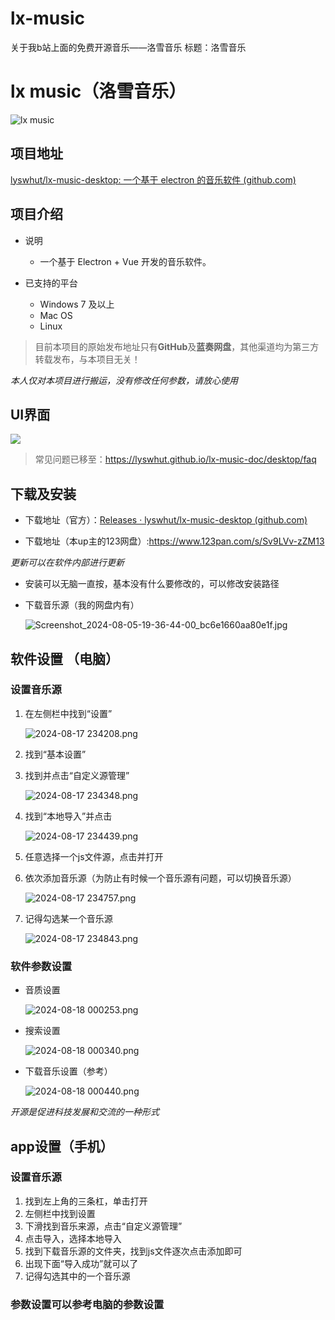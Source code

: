 # lx-music
关于我b站上面的免费开源音乐——洛雪音乐
标题：洛雪音乐

# lx music（洛雪音乐）

![lx music](https://github.com/lyswhut/lx-music-desktop/raw/master/doc/images/icon.png)

## 项目地址

[lyswhut/lx-music-desktop: 一个基于 electron 的音乐软件 (github.com)](https://github.com/lyswhut/lx-music-desktop)

## 项目介绍

* 说明

   * 一个基于 Electron + Vue 开发的音乐软件。
* 已支持的平台
   * Windows 7 及以上
   * Mac OS
   * Linux
     

> 目前本项目的原始发布地址只有**GitHub**及**蓝奏网盘**，其他渠道均为第三方转载发布，与本项目无关！

*本人仅对本项目进行搬运，没有修改任何参数，请放心使用*

## UI界面

![](https://github.com/lyswhut/lx-music-desktop/raw/master/doc/images/app.png)

> 常见问题已移至：https://lyswhut.github.io/lx-music-doc/desktop/faq

## 下载及安装

* 下载地址（官方）：[Releases · lyswhut/lx-music-desktop (github.com)](https://github.com/lyswhut/lx-music-desktop/releases)

* 下载地址（本up主的123网盘）:https://www.123pan.com/s/Sv9LVv-zZM13

*更新可以在软件内部进行更新*  

* 安装可以无脑一直按，基本没有什么要修改的，可以修改安装路径

* 下载音乐源（我的网盘内有）

  ![Screenshot_2024-08-05-19-36-44-00_bc6e1660aa80e1f.jpg](https://s2.loli.net/2024/08/17/lZktTmMfsKAqoah.jpg)

##  软件设置 （电脑）

### 设置音乐源

1. 在左侧栏中找到“设置”

   ![ 2024-08-17 234208.png](https://s2.loli.net/2024/08/17/dfIE54v1mtQWChc.png)

2. 找到“基本设置”

3. 找到并点击“自定义源管理”

   ![ 2024-08-17 234348.png](https://s2.loli.net/2024/08/17/slXWq7hQiZbeFOH.png)

4. 找到“本地导入”并点击

   ![ 2024-08-17 234439.png](https://s2.loli.net/2024/08/17/GnVyjckrCDbwMNs.png)

5. 任意选择一个js文件源，点击并打开

6. 依次添加音乐源（为防止有时候一个音乐源有问题，可以切换音乐源）

   ![ 2024-08-17 234757.png](https://s2.loli.net/2024/08/17/JlGTih1C4a7NDZs.png)

7. 记得勾选某一个音乐源

   ![ 2024-08-17 234843.png](https://s2.loli.net/2024/08/17/w2yXMVdn8WFLmx9.png)

### 软件参数设置

* 音质设置

  ![ 2024-08-18 000253.png](https://s2.loli.net/2024/08/18/uJLl31f7GBK8Mx4.png)

* 搜索设置

  ![ 2024-08-18 000340.png](https://s2.loli.net/2024/08/18/ipBcfK6RMJZgazY.png)

* 下载音乐设置（参考）

  ![ 2024-08-18 000440.png](https://s2.loli.net/2024/08/18/LEXBvzumUHbIkVP.png)

  

*开源是促进科技发展和交流的一种形式*

## app设置（手机）

### 设置音乐源

1. 找到左上角的三条杠，单击打开
2. 左侧栏中找到设置
3. 下滑找到音乐来源，点击“自定义源管理”
4. 点击导入，选择本地导入
5. 找到下载音乐源的文件夹，找到js文件逐次点击添加即可
6. 出现下面“导入成功”就可以了
7. 记得勾选其中的一个音乐源

### 参数设置可以参考电脑的参数设置
